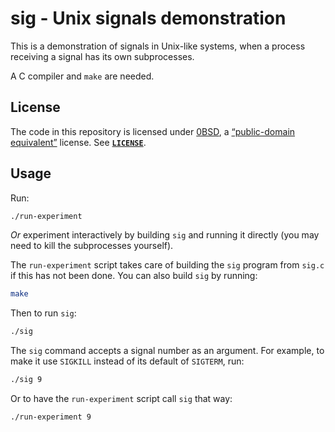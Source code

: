 <!-- SPDX-License-Identifier: 0BSD -->

# sig - Unix signals demonstration

This is a demonstration of signals in Unix-like systems, when a process
receiving a signal has its own subprocesses.

A C compiler and `make` are needed.

## License

The code in this repository is licensed under
[0BSD](https://spdx.org/licenses/0BSD.html), a
[“public-domain equivalent”](https://en.wikipedia.org/wiki/Public-domain-equivalent_license)
license. See [**`LICENSE`**](LICENSE).

## Usage

Run:

```sh
./run-experiment
```

*Or* experiment interactively by building `sig` and running it directly (you
may need to kill the subprocesses yourself).

The `run-experiment` script takes care of building the `sig` program from
`sig.c` if this has not been done. You can also build `sig` by running:

```sh
make
```

Then to run `sig`:

```sh
./sig
```

The `sig` command accepts a signal number as an argument. For example, to make
it use `SIGKILL` instead of its default of `SIGTERM`, run:

```sh
./sig 9
```

Or to have the `run-experiment` script call `sig` that way:

```sh
./run-experiment 9
```
